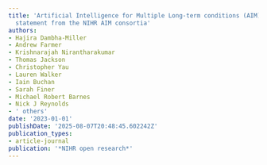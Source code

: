 ```yaml
---
title: 'Artificial Intelligence for Multiple Long-term conditions (AIM): A consensus
  statement from the NIHR AIM consortia'
authors:
- Hajira Dambha-Miller
- Andrew Farmer
- Krishnarajah Nirantharakumar
- Thomas Jackson
- Christopher Yau
- Lauren Walker
- Iain Buchan
- Sarah Finer
- Michael Robert Barnes
- Nick J Reynolds
- ' others'
date: '2023-01-01'
publishDate: '2025-08-07T20:48:45.602242Z'
publication_types:
- article-journal
publication: '*NIHR open research*'
---
```


